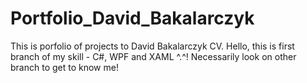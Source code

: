 # Portfolio_David_Bakalarczyk
This is porfolio of projects to David Bakalarczyk CV.
Hello,
this is first branch of my skill - C#, WPF and XAML ^.^! Necessarily look on other branch to get to know me! 
